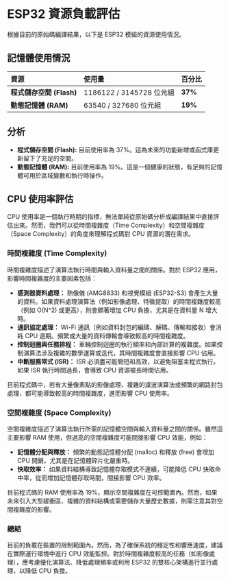 # ESP32 資源負載評估

根據目前的原始碼編譯結果，以下是 ESP32 模組的資源使用情況。

## 記憶體使用情況

| 資源 | 使用量 | 百分比 |
| :--- | :--- | :--- |
| **程式儲存空間 (Flash)** | 1186122 / 3145728 位元組 | **37%** |
| **動態記憶體 (RAM)** | 63540 / 327680 位元組 | **19%** |

## 分析

*   **程式儲存空間 (Flash):** 目前使用率為 37%。這為未來的功能新增或函式庫更新留下了充足的空間。
*   **動態記憶體 (RAM):** 目前使用率為 19%。這是一個健康的狀態，有足夠的記憶體可用於區域變數和執行時操作。

## CPU 使用率評估

CPU 使用率是一個執行時期的指標，無法單純從原始碼分析或編譯結果中直接評估出來。然而，我們可以從時間複雜度（Time Complexity）和空間複雜度（Space Complexity）的角度來理解程式碼對 CPU 資源的潛在需求。

### 時間複雜度 (Time Complexity)

時間複雜度描述了演算法執行時間與輸入資料量之間的關係。對於 ESP32 應用，影響時間複雜度的主要因素包括：

*   **感測器資料處理：** 熱像儀 (AMG8833) 和視覺模組 (ESP32-S3) 會產生大量的資料。如果資料處理演算法（例如影像處理、特徵提取）的時間複雜度較高（例如 O(N^2) 或更高），則會顯著增加 CPU 負擔，尤其是在資料量 N 增大時。
*   **通訊協定處理：** Wi-Fi 通訊（例如資料封包的編碼、解碼、傳輸和接收）會消耗 CPU 週期。頻繁或大量的資料傳輸會導致較高的時間複雜度。
*   **控制迴圈與任務排程：** 車輛控制迴圈的執行頻率和內部計算的複雜度。如果控制演算法涉及複雜的數學運算或迭代，其時間複雜度會直接影響 CPU 佔用。
*   **中斷服務常式 (ISR)：** ISR 必須盡可能簡短和高效，以避免阻塞主程式執行。如果 ISR 執行時間過長，會導致 CPU 資源被長時間佔用。

目前程式碼中，若有大量像素點的影像處理、複雜的濾波演算法或頻繁的網路封包處理，都可能導致較高的時間複雜度，進而影響 CPU 使用率。

### 空間複雜度 (Space Complexity)

空間複雜度描述了演算法執行所需的記憶體空間與輸入資料量之間的關係。雖然這主要影響 RAM 使用，但過高的空間複雜度可能間接影響 CPU 效能，例如：

*   **記憶體分配與釋放：** 頻繁的動態記憶體分配 (malloc) 和釋放 (free) 會增加 CPU 開銷，尤其是在記憶體碎片化嚴重時。
*   **快取效率：** 如果資料結構導致記憶體存取模式不連續，可能降低 CPU 快取命中率，從而增加記憶體存取時間，間接影響 CPU 效率。

目前程式碼的 RAM 使用率為 19%，顯示空間複雜度在可控範圍內。然而，如果未來引入大型緩衝區、複雜的資料結構或需要儲存大量歷史數據，則需注意其對空間複雜度的影響。

### 總結

目前的負載在裝置的限制範圍內。然而，為了確保系統的穩定性和響應速度，建議在實際運行環境中進行 CPU 效能監控。對於時間複雜度較高的任務（如影像處理），應考慮優化演算法、降低處理頻率或利用 ESP32 的雙核心架構進行並行處理，以降低 CPU 負擔。